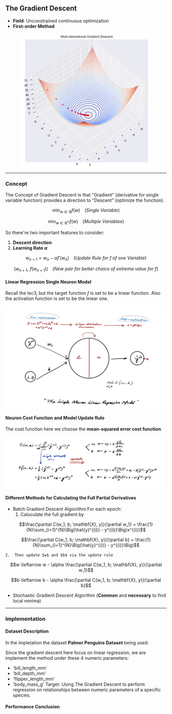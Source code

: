 ## The Gradient Descent
- **Field**: Unconstrained continuous optimization
- **First-order Method**
<p align="center" width="100%">
    <img align="center" src="Img/true_gradient_descent.png" width="400" />
</p>

---
### **Concept**
The Concept of Gradient Descent is that "Gradient" (derivative for single variable function) provides a direction to "Descent" (optimize the function). 
```math
\min_{w\in \mathbb{R}} f(w) \;\;\;\;(Single\:Variable)
```
```math
\min_{w\in \mathbb{R^n}} f(w) \;\;\;\;(Multiple\:Variables)
```
So there're two important features to consider:

1. **Descent direction**
2. **Learning Rate $\alpha$**


```math
w_{n+1} = w_n - \alpha f'(w_n) \;\;\;\;(Update\:Rule\:for\:f\;of\:one\:Variable)
```
```math
(w_{n+1},\:f(w_{n+1})) \;\;\;\;(New\:pair\:for\:better\:choice\;of\:extrema\:value\:for\:f)
```
#### **Linear Regression Single Neuron Model**
Recall the lec3, but the target function $f$ is set to be a linear function. Also the activation function is set to be the linear one.
<p align="center" width="100%">
    <img align="center" src="Img/the_single_neuron_linear_regression_model.jpg" width="600" />
</p>

#### **Neuron Cost Function and Model Update Rule**
The cost function here we choose the **mean-squared error cost function**.
<p align="center" width="100%">
    <img align="center" src="Img\mean_squared_error_cost_function.jpg" width="600" />
</p>

#### **Different Methods for Calculating the Full Partial Derivatives**
- Batch Gradient Descent Algiorithm
    For each epoch:
    1.  Caluculate the full gradient by
```math
\frac{\partial C(w_1, b; \mathbf{X}, y)}{\partial w_1} = \frac{1}{N}\sum_{i=1}^{N}\Big(\hat{y}^{(i)} - y^{(i)}\Big)x^{(i)}
``` 
```math
\frac{\partial C(w_1, b; \mathbf{X}, y)}{\partial b} = \frac{1}{N}\sum_{i=1}^{N}\Big(\hat{y}^{(i)} - y^{(i)}\Big)
``` 
    2.  Then update $w$ and $b$ via the update rule

```math
w \leftarrow w - \alpha \frac{\partial C(w_1, b; \mathbf{X}, y)}{\partial w_1}
```
```math
b \leftarrow b - \alpha \frac{\partial C(w_1, b; \mathbf{X}, y)}{\partial b}
```
- Stochastic Gradient Descent Algorithm (**Common** and **necessary** to find local minima)
---

### **Implementation**

#### **Dataset Description**
In the impletation the dataset **Palmer Penguins Dataset** being used.

Since the gradient descent here focus on linear regression, we are implement the method under these 4 numeric parameters:
- 'bill_length_mm' 
- 'bill_depth_mm' 
- 'flipper_length_mm' 
- 'body_mass_g'
Target: Using The Gradient Descent to perform regression on relationships between numeric parameters of a specific species.


#### **Performance Conclusion**